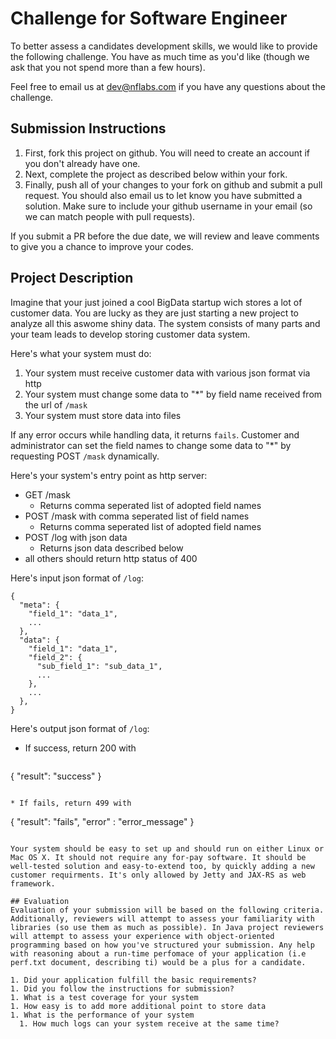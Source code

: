 Challenge for Software Engineer
===============================

To better assess a candidates development skills, we would like to provide the following challenge. You have as much time as you'd like (though we ask that you not spend more than a few hours).

Feel free to email us at dev@nflabs.com if you have any questions about the challenge.

## Submission Instructions
1. First, fork this project on github. You will need to create an account if you don't already have one.
1. Next, complete the project as described below within your fork.
1. Finally, push all of your changes to your fork on github and submit a pull request. You should also email us to let know you have submitted a solution. Make sure to include your github username in your email (so we can match people with pull requests).

If you submit a PR before the due date, we will review and leave comments to give you a chance to improve your codes.

## Project Description
Imagine that your just joined a cool BigData startup wich stores a lot of customer data. You are lucky as they are just starting a new project to analyze all this aswome shiny data. The system consists of many parts and your team leads to develop storing customer data system.

Here's what your system must do:

1. Your system must receive customer data with various json format via http
1. Your system must change some data to "*" by field name received from the url of `/mask`
1. Your system must store data into files

If any error occurs while handling data, it returns `fails`. Customer and administrator can set the field names to change some data to "*" by requesting POST `/mask` dynamically.

Here's your system's entry point as http server:

* GET /mask
  * Returns comma seperated list of adopted field names
* POST /mask with comma seperated list of field names
  * Returns comma seperated list of adopted field names
* POST /log with json data
  * Returns json data described below
* all others should return http status of 400

Here's input json format of `/log`:

```
{
  "meta": {
    "field_1": "data_1",
    ...
  },
  "data": {
    "field_1": "data_1",
    "field_2": {
      "sub_field_1": "sub_data_1",
      ...
    },
    ...
  },
}
```

Here's output json format of `/log`:

* If success, return 200 with 

  ```
{
    "result": "success"
}
```

* If fails, return 499 with

  ```
{
    "result": "fails",
    "error" : "error_message"
}
```

Your system should be easy to set up and should run on either Linux or Mac OS X. It should not require any for-pay software. It should be well-tested solution and easy-to-extend too, by quickly adding a new customer requirments. It's only allowed by Jetty and JAX-RS as web framework.

## Evaluation
Evaluation of your submission will be based on the following criteria. Additionally, reviewers will attempt to assess your familiarity with libraries (so use them as much as possible). In Java project reviewers will attempt to assess your experience with object-oriented programming based on how you've structured your submission. Any help with reasoning about a run-time perfomace of your application (i.e perf.txt document, describing ti) would be a plus for a candidate.

1. Did your application fulfill the basic requirements?
1. Did you follow the instructions for submission?
1. What is a test coverage for your system
1. How easy is to add more additional point to store data
1. What is the performance of your system
  1. How much logs can your system receive at the same time?
